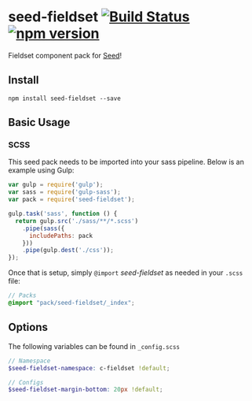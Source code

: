 # seed-fieldset [![Build Status](https://travis-ci.org/helpscout/seed-fieldset.svg?branch=master)](https://travis-ci.org/helpscout/seed-fieldset) [![npm version](https://badge.fury.io/js/seed-fieldset.svg)](https://badge.fury.io/js/seed-fieldset)

Fieldset component pack for [Seed](https://github.com/helpscout/seed)!

## Install
```
npm install seed-fieldset --save
```


## Basic Usage

### SCSS
This seed pack needs to be imported into your sass pipeline. Below is an example using Gulp:


```javascript
var gulp = require('gulp');
var sass = require('gulp-sass');
var pack = require('seed-fieldset');

gulp.task('sass', function () {
  return gulp.src('./sass/**/*.scss')
    .pipe(sass({
      includePaths: pack
    }))
    .pipe(gulp.dest('./css'));
});
```

Once that is setup, simply `@import` *seed-fieldset* as needed in your `.scss` file:

```scss
// Packs
@import "pack/seed-fieldset/_index";
```

## Options

The following variables can be found in `_config.scss`

```scss
// Namespace
$seed-fieldset-namespace: c-fieldset !default;

// Configs
$seed-fieldset-margin-bottom: 20px !default;
```

